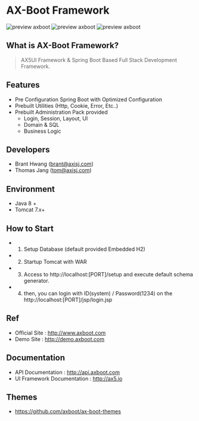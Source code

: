 # AX-Boot Framework

![preview axboot](https://github.com/axboot/ax-boot-themes/raw/master/assets/arongi-1.png)
![preview axboot](https://github.com/axboot/ax-boot-themes/raw/master/assets/cocker-1.png)
![preview axboot](https://github.com/axboot/ax-boot-themes/raw/master/assets/doberman-1.png)

## What is AX-Boot Framework?
>AX5UI Framework & Spring Boot Based Full Stack Development Framework.

## Features
- Pre Configuration Spring Boot with Optimized Configuration
- Prebuilt Utilities (Http, Cookie, Error, Etc..)
- Prebuilt Administration Pack provided
    - Login, Session, Layout, UI
    - Domain & SQL
    - Business Logic

## Developers
- Brant Hwang (brant@axisj.com)
- Thomas Jang (tom@axisj.com)

## Environment
- Java 8 +
- Tomcat 7.x+

## How to Start
- 1) Setup Database (default provided Embedded H2)
- 2) Startup Tomcat with WAR
- 3) Access to http://localhost:[PORT]/setup and execute default schema generator.
- 4) then, you can login with ID(system) / Password(1234) on the http://localhost:[PORT]/jsp/login.jsp

## Ref
- Official Site : http://www.axboot.com
- Demo Site : http://demo.axboot.com

## Documentation
- API Documentation : http://api.axboot.com
- UI Framework Documentation : http://ax5.io

## Themes
 - https://github.com/axboot/ax-boot-themes
